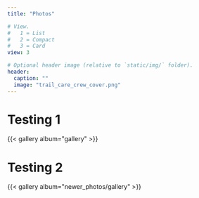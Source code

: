 ```yaml
---
title: "Photos"

# View.
#   1 = List
#   2 = Compact
#   3 = Card
view: 3

# Optional header image (relative to `static/img/` folder).
header:
  caption: ""
  image: "trail_care_crew_cover.png"
---
```


# Testing 1

{{< gallery album="gallery" >}}

# Testing 2

{{< gallery album="newer_photos/gallery" >}}
